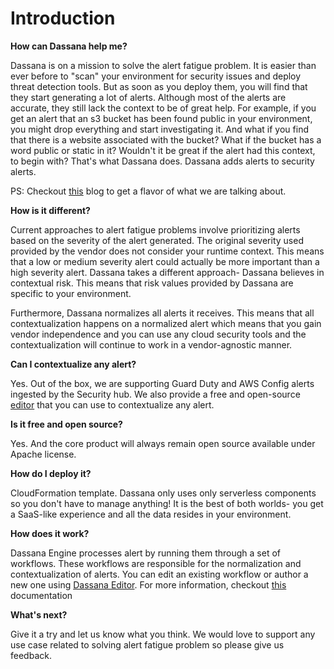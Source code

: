 # Introduction

**How can Dassana help me?**

Dassana is on a mission to solve the alert fatigue problem. It is easier than ever before to "scan" your environment for security issues and deploy threat detection tools. But as soon as you deploy them, you will find that they start generating a lot of alerts. Although most of the alerts are accurate, they still lack the context to be of great help. For example, if you get an alert that an s3 bucket has been found public in your environment, you might drop everything and start investigating it. And what if you find that there is a website associated with the bucket? What if the bucket has a word public or static in it? Wouldn't it be great if the alert had this context, to begin with? That's what Dassana does. Dassana adds alerts to security alerts.

PS: Checkout [this](https://docs.dassana.io/blog/static-s3-bucket) blog to get a flavor of what we are talking about.

**How is it different?**

Current approaches to alert fatigue problems involve prioritizing alerts based on the severity of the alert generated. The original severity used provided by the vendor does not consider your runtime context. This means that a low or medium severity alert could actually be more important than a high severity alert. Dassana takes a different approach- Dassana believes in contextual risk. This means that risk values provided by Dassana are specific to your environment.

Furthermore, Dassana normalizes all alerts it receives. This means that all contextualization happens on a normalized alert which means that you gain vendor independence and you can use any cloud security tools and the contextualization will continue to work in a vendor-agnostic manner.

**Can I contextualize any alert?**

Yes. Out of the box, we are supporting Guard Duty and AWS Config alerts ingested by the Security hub. We also provide a free and open-source [editor](https://editor.dassana.io/) that you can use to contextualize any alert.

**Is it free and open source?**

Yes. And the core product will always remain open source available under Apache license.

**How do I deploy it?**

CloudFormation template. Dassana only uses only serverless components so you don't have to manage anything! It is the best of both worlds- you get a SaaS-like experience and all the data resides in your environment.

**How does it work?**

Dassana Engine processes alert by running them through a set of workflows. These workflows are responsible for the normalization and contextualization of alerts. You can edit an existing workflow or author a new one using [Dassana Editor](https://editor.dassana.io/). For more information, checkout [this](http://localhost:3000/docs/how-it-works/under-the-hood) documentation

**What's next?**

Give it a try and let us know what you think. We would love to support any use case related to solving alert fatigue problem so please give us feedback.

